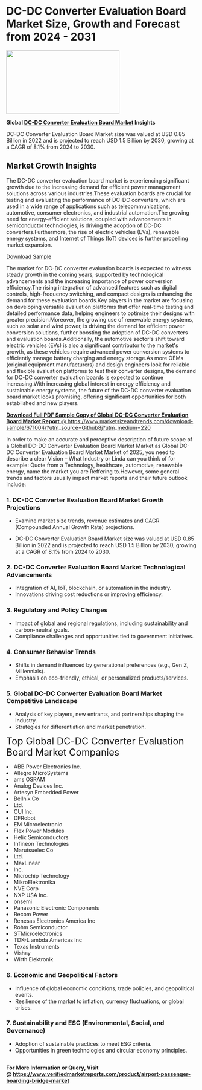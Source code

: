 <H1>DC-DC Converter Evaluation Board Market Size, Growth and Forecast from 2024 - 2031</H1><img class="aligncenter size-medium wp-image-584254" src="https://thirdeyenews.in/wp-content/uploads/2024/09/Global-Market-Research-300x168.jpeg" alt="" width="300" height="168" /><p><strong>Global&nbsp;<a href="https://www.marketsizeandtrends.com/download-sample/671004/?utm_source=Github8j?utm_medium=220">DC-DC Converter Evaluation Board Market</a> Insights</strong></p><p>DC-DC Converter Evaluation Board Market size was valued at USD 0.85 Billion in 2022 and is projected to reach USD 1.5 Billion by 2030, growing at a CAGR of 8.1% from 2024 to 2030.</p><p><h2>Market Growth Insights</h2> <p>The DC-DC converter evaluation board market is experiencing significant growth due to the increasing demand for efficient power management solutions across various industries.These evaluation boards are crucial for testing and evaluating the performance of DC-DC converters, which are used in a wide range of applications such as telecommunications, automotive, consumer electronics, and industrial automation.The growing need for energy-efficient solutions, coupled with advancements in semiconductor technologies, is driving the adoption of DC-DC converters.Furthermore, the rise of electric vehicles (EVs), renewable energy systems, and Internet of Things (IoT) devices is further propelling market expansion.</p> <p><a href="download-sample-link">Download Sample</a></p> <p>The market for DC-DC converter evaluation boards is expected to witness steady growth in the coming years, supported by technological advancements and the increasing importance of power conversion efficiency.The rising integration of advanced features such as digital controls, high-frequency switching, and compact designs is enhancing the demand for these evaluation boards.Key players in the market are focusing on developing versatile evaluation platforms that offer real-time testing and detailed performance data, helping engineers to optimize their designs with greater precision.Moreover, the growing use of renewable energy systems, such as solar and wind power, is driving the demand for efficient power conversion solutions, further boosting the adoption of DC-DC converters and evaluation boards.Additionally, the automotive sector's shift toward electric vehicles (EVs) is also a significant contributor to the market's growth, as these vehicles require advanced power conversion systems to efficiently manage battery charging and energy storage.As more OEMs (original equipment manufacturers) and design engineers look for reliable and flexible evaluation platforms to test their converter designs, the demand for DC-DC converter evaluation boards is expected to continue increasing.With increasing global interest in energy efficiency and sustainable energy systems, the future of the DC-DC converter evaluation board market looks promising, offering significant opportunities for both established and new players.<p><a href="get-more-link"></p><p><span class=""><strong>Download Full PDF Sample Copy of Global DC-DC Converter Evaluation Board Market Report</strong> @ <a href="https://www.marketsizeandtrends.com/download-sample/671004/?utm_source=Github8j?utm_medium=220" target="_blank">https://www.marketsizeandtrends.com/download-sample/671004/?utm_source=Github8j?utm_medium=220</a></span></p><p>In order to make an accurate and perceptive description of future scope of a Global&nbsp;DC-DC Converter Evaluation Board Market Market as Global&nbsp;DC-DC Converter Evaluation Board Market Market of 2025, you need to describe a clear Vision &ndash; What Industry or Linda can you think of for example: Quote from a Technology, healthcare, automotive, renewable energy, name the market you are Reffering to.However, some general trends and factors usually impact market reports and their future outlook include:</p><h3>1.&nbsp;<strong>DC-DC Converter Evaluation Board Market Growth Projections</strong></h3><ul><li>Examine market size trends, revenue estimates and CAGR (Compounded Annual Growth Rate) projections.</li><li><p>DC-DC Converter Evaluation Board Market size was valued at USD 0.85 Billion in 2022 and is projected to reach USD 1.5 Billion by 2030, growing at a CAGR of 8.1% from 2024 to 2030.</p></li></ul><h3>2.&nbsp;<strong>DC-DC Converter Evaluation Board Market Technological Advancements</strong></h3><ul><li>Integration of AI, IoT, blockchain, or automation in the industry.</li><li>Innovations driving cost reductions or improving efficiency.</li></ul><h3>3.&nbsp;<strong>Regulatory and Policy Changes</strong></h3><ul><li>Impact of global and regional regulations, including sustainability and carbon-neutral goals.</li><li>Compliance challenges and opportunities tied to government initiatives.</li></ul><h3>4.&nbsp;<strong>Consumer Behavior Trends</strong></h3><ul><li>Shifts in demand influenced by generational preferences (e.g., Gen Z, Millennials).</li><li>Emphasis on eco-friendly, ethical, or personalized products/services.</li></ul><h3>5.&nbsp;<strong>Global DC-DC Converter Evaluation Board Market Competitive Landscape</strong></h3><ul><li>Analysis of key players, new entrants, and partnerships shaping the industry.</li><li>Strategies for differentiation and market penetration.</li></ul><p data-pm-slice="1 1 []"><span style="color: inherit; font-family: inherit; font-size: 25px;">Top Global DC-DC Converter Evaluation Board Market Companies</span></p><div class="" data-test-id=""><p><li>ABB Power Electronics Inc.</li><li> Allegro MicroSystems</li><li> ams OSRAM</li><li> Analog Devices Inc.</li><li> Artesyn Embedded Power</li><li> BelInix Co</li><li> Ltd.</li><li> CUI Inc.</li><li> DFRobot</li><li> EM Microelectronic</li><li> Flex Power Modules</li><li> Helix Semiconductors</li><li> Infineon Technologies</li><li> Marutsuelec Co</li><li> Ltd.</li><li> MaxLinear</li><li> Inc.</li><li> Microchip Technology</li><li> MikroElektronika</li><li> NVE Corp</li><li> NXP USA Inc.</li><li> onsemi</li><li> Panasonic Electronic Components</li><li> Recom Power</li><li> Renesas Electronics America Inc</li><li> Rohm Semiconductor</li><li> STMicroelectronics</li><li> TDK-L ambda Americas Inc</li><li> Texas Instruments</li><li> Vishay</li><li> Wirth Elektronik</li></p></div><h3>6.&nbsp;<strong>Economic and Geopolitical Factors</strong></h3><ul><li>Influence of global economic conditions, trade policies, and geopolitical events.</li><li>Resilience of the market to inflation, currency fluctuations, or global crises.</li></ul><h3>7.&nbsp;<strong>Sustainability and ESG (Environmental, Social, and Governance)</strong></h3><ul><li>Adoption of sustainable practices to meet ESG criteria.</li><li>Opportunities in green technologies and circular economy principles.</li></ul><h2><strong style="font-size: 14px;">For More Information or Query, Visit @&nbsp;</strong><a style="background-color: #ffffff; font-size: 14px;" href="https://www.marketsizeandtrends.com/report/dc-dc-converter-evaluation-board-market/" target="_blank">https://www.verifiedmarketreports.com/product/airport-passenger-boarding-bridge-market</a></h2>